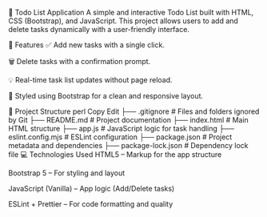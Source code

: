 📝 Todo List Application
A simple and interactive Todo List built with HTML, CSS (Bootstrap), and JavaScript. This project allows users to add and delete tasks dynamically with a user-friendly interface.

🚀 Features
✅ Add new tasks with a single click.

🗑️ Delete tasks with a confirmation prompt.

💡 Real-time task list updates without page reload.

🎨 Styled using Bootstrap for a clean and responsive layout.

📁 Project Structure
perl
Copy
Edit
├── .gitignore               # Files and folders ignored by Git
├── README.md                # Project documentation
├── index.html               # Main HTML structure
├── app.js                   # JavaScript logic for task handling
├── eslint.config.mjs        # ESLint configuration
├── package.json             # Project metadata and dependencies
├── package-lock.json        # Dependency lock file
💻 Technologies Used
HTML5 – Markup for the app structure

Bootstrap 5 – For styling and layout

JavaScript (Vanilla) – App logic (Add/Delete tasks)

ESLint + Prettier – For code formatting and quality
